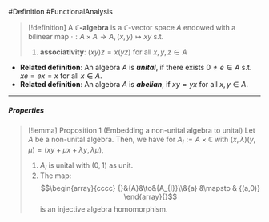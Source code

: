 #Definition #FunctionalAnalysis 

> [!definition]
> A **$\mathbb{C}$-algebra** is a $\mathbb{C}$-vector space $A$ endowed with a bilinear map $\cdot:A\times A\to A, (x,y)\mapsto xy$ s.t. 
> 1. **associativity**: $(xy)z=x(yz)$ for all $x,y,z\in A$

- **Related definition**: An algebra $A$ is ***unital***, if there exists $0\neq e\in A$ s.t. $xe=ex=x$ for all $x\in A$.
- **Related definition**: An algebra $A$ is ***abelian***, if $xy=yx$ for all $x,y\in A$. 
---
##### Properties
> [!lemma] Proposition 1 (Embedding a non-unital algebra to unital)
> Let $A$ be a non-unital algebra. Then, we have for $A_{I}:=A\times \mathbb{C}$ with $(x,\lambda)(y,\mu)=(xy+\mu x+\lambda y, \lambda \mu)$,
> 1. $A_{I}$ is unital with $(0,1)$ as unit.
> 2. The map: $$\begin{array}{cccc} {}&{A}&\to&{A_{I}}\\&{a} &\mapsto & {(a,0)} \end{array}{}$$is an injective algebra homomorphism.
